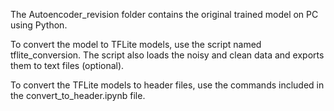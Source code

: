 
The Autoencoder_revision folder contains the original trained model on PC using Python.                    

To convert the model to TFLite models, use the script named tflite_conversion. The script also loads the noisy and clean data and exports them to text files (optional).     

To convert the TFLite models to header files, use the commands included in the convert_to_header.ipynb file.      



